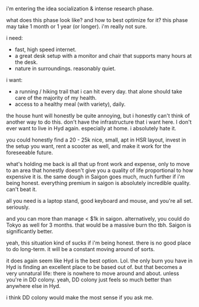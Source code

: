 i'm entering the idea socialization & intense research phase.

what does this phase look like? and how to best optimize for it?
this phase may take 1 month or 1 year (or longer). i'm really not sure.

i need:
- fast, high speed internet.
- a great desk setup with a monitor and chair that supports many hours at the desk.
 - nature in surroundings. reasonably quiet.

i want:
- a running / hiking trail that i can hit every day. that alone should take care of the majority of my health.
- access to a healthy meal (with variety), daily.

the house hunt will honestly be quite annoying, but i honestly can't think of another way to do this. don't have the infrastructure that i want here. I don't ever want to live in Hyd again. especially at home. i absolutely hate it.

you could honestly find a 20 - 25k nice, small, apt in HSR layout, invest in the setup you want, rent a scooter as well, and make it work for the foreseeable future.

what's holding me back is all that up front work and expense, only to move to an area that honestly doesn't give you a quality of life proportional to how expensive it is. the same dough in Saigon goes much, much further if i'm being honest. everything premium in saigon is absolutely incredible quality. can't beat it.

all you need is a laptop stand, good keyboard and mouse, and you're all set. seriously.

and you can more than manage < $1k in saigon.
alternatively, you could do Tokyo as well for 3 months. that would be a massive burn tho tbh. Saigon is significantly better.

yeah, this situation kind of sucks if i'm being honest. there is no good place to do long-term. it will be a constant moving around of sorts.

it does again seem like Hyd is the best option. Lol. the only burn you have in Hyd is finding an excellent place to be based out of. but that becomes a very unnatural life: there is nowhere to move around and about. unless you're in DD colony. yeah, DD colony just feels so much better than anywhere else in Hyd.

i think DD colony would make the most sense if you ask me.